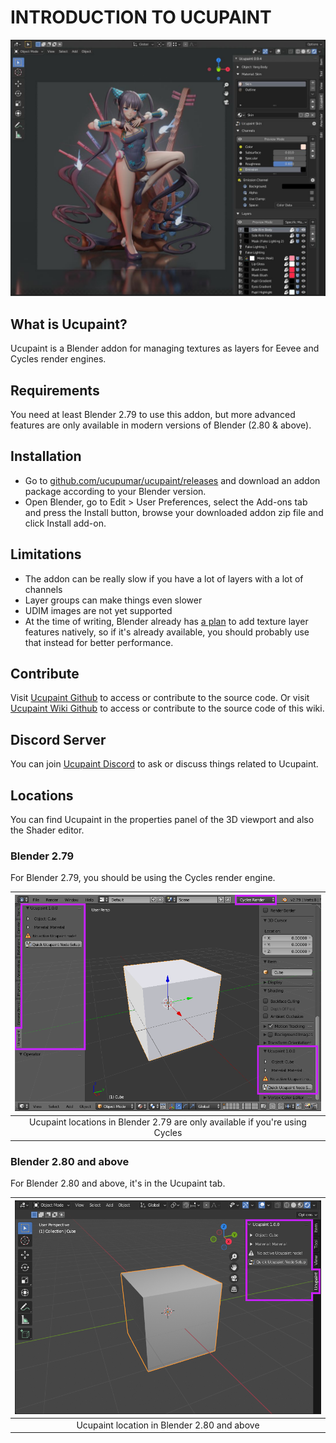 # INTRODUCTION TO UCUPAINT

![project-example](source/00.introduction/00-yang_guifei.jpg)

## What is Ucupaint?

Ucupaint is a Blender addon for managing textures as layers for Eevee and Cycles render engines.

## Requirements

You need at least Blender 2.79 to use this addon, but more advanced features are only available in modern versions of Blender (2.80 & above).

## Installation

- Go to [github.com/ucupumar/ucupaint/releases](https://github.com/ucupumar/ucupaint/releases) and download an addon package according to your Blender version.
- Open Blender, go to Edit > User Preferences, select the Add-ons tab and press the Install button, browse your downloaded addon zip file and click Install add-on.

## Limitations

- The addon can be really slow if you have a lot of layers with a lot of channels
- Layer groups can make things even slower
- UDIM images are not yet supported
- At the time of writing, Blender already has [a plan](https://code.blender.org/2022/02/layered-textures-design/) to add texture layer features natively, so if it's already available, you should probably use that instead for better performance.

## Contribute
Visit [Ucupaint Github](https://github.com/ucupumar/ucupaint) to access or contribute to the source code. Or visit [Ucupaint Wiki Github](https://github.com/ucupumar/ucupaint-wiki) to access or contribute to the source code of this wiki.

## Discord Server

You can join [Ucupaint Discord](https://discord.gg/BdNfGGzQHh) to ask or discuss things related to Ucupaint.

## Locations

You can find Ucupaint in the properties panel of the 3D viewport and also the Shader editor. 

### Blender 2.79

For Blender 2.79, you should be using the Cycles render engine.

|![00.b279-loc](./source/00.b279_loc.png)|
|:--:|
|Ucupaint locations in Blender 2.79 are only available if you're using Cycles| {align=center}

### Blender 2.80 and above

For Blender 2.80 and above, it's in the Ucupaint tab.

|![00.b280-loc](./source/00.b280_loc.png)|
|:--:|
|Ucupaint location in Blender 2.80 and above| {align=center}
